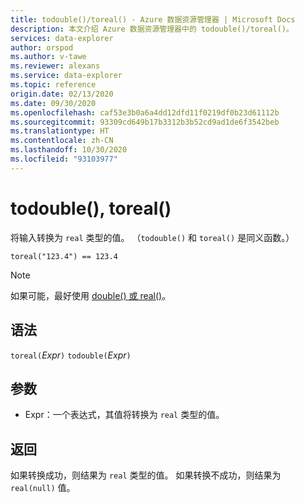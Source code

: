 ```yaml
---
title: todouble()/toreal() - Azure 数据资源管理器 | Microsoft Docs
description: 本文介绍 Azure 数据资源管理器中的 todouble()/toreal()。
services: data-explorer
author: orspod
ms.author: v-tawe
ms.reviewer: alexans
ms.service: data-explorer
ms.topic: reference
origin.date: 02/13/2020
ms.date: 09/30/2020
ms.openlocfilehash: caf53e3b0a6a4dd12dfd11f0219df0b23d61112b
ms.sourcegitcommit: 93309cd649b17b3312b3b52cd9ad1de6f3542beb
ms.translationtype: HT
ms.contentlocale: zh-CN
ms.lasthandoff: 10/30/2020
ms.locfileid: "93103977"
---
```

# <a name="todouble-toreal"></a>todouble(), toreal()

将输入转换为 `real` 类型的值。 （`todouble()` 和 `toreal()` 是同义函数。）

```kusto
toreal("123.4") == 123.4
```

> [!NOTE]
> 如果可能，最好使用 [double() 或 real()](./scalar-data-types/real.md)。

## <a name="syntax"></a>语法

`toreal(`*Expr*`)`
`todouble(`*Expr*`)`

## <a name="arguments"></a>参数

* Expr：一个表达式，其值将转换为 `real` 类型的值。

## <a name="returns"></a>返回

如果转换成功，则结果为 `real` 类型的值。
如果转换不成功，则结果为 `real(null)` 值。
